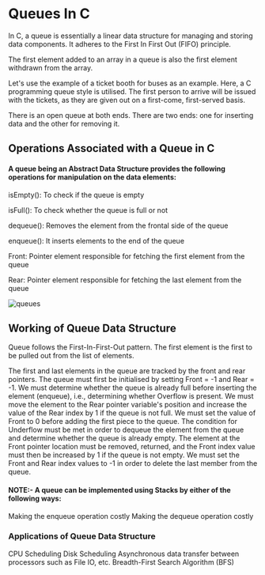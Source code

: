 # Queues In C

In C, a queue is essentially a linear data structure for managing and storing data components. It adheres to the First In First Out (FIFO) principle.

The first element added to an array in a queue is also the first element withdrawn from the array.

Let's use the example of a ticket booth for buses as an example. Here, a C programming queue style is utilised. The first person to arrive will be issued with the tickets, as they are given out on a first-come, first-served basis.

There is an open queue at both ends. There are two ends: one for inserting data and the other for removing it.

## Operations Associated with a Queue in C

#### A queue being an Abstract Data Structure provides the following operations for manipulation on the data elements:

isEmpty(): To check if the queue is empty

isFull(): To check whether the queue is full or not

dequeue(): Removes the element from the frontal side of the queue

enqueue(): It inserts elements to the end of the queue

Front: Pointer element responsible for fetching the first element from the queue

Rear: Pointer element responsible for fetching the last element from the queue

![queues](https://user-images.githubusercontent.com/124857399/234080225-021bd7ab-7fb8-4860-a8ad-864990fa5677.png)


## Working of Queue Data Structure


Queue follows the First-In-First-Out pattern. The first element is the first to be pulled out from the list of elements.

The first and last elements in the queue are tracked by the front and rear pointers.
The queue must first be initialised by setting Front = -1 and Rear = -1.
We must determine whether the queue is already full before inserting the element (enqueue), i.e., determining whether Overflow is present. We must move the element to the Rear pointer variable's position and increase the value of the Rear index by 1 if the queue is not full. We must set the value of Front to 0 before adding the first piece to the queue.
The condition for Underflow must be met in order to dequeue the element from the queue and determine whether the queue is already empty. The element at the Front pointer location must be removed, returned, and the Front index value must then be increased by 1 if the queue is not empty. We must set the Front and Rear index values to -1 in order to delete the last member from the queue.

#### NOTE:- A queue can be implemented using Stacks by either of the following ways:

Making the enqueue operation costly
Making the dequeue operation costly


### Applications of Queue Data Structure

CPU Scheduling
Disk Scheduling
Asynchronous data transfer between processors such as File IO, etc.
Breadth-First Search Algorithm (BFS)



